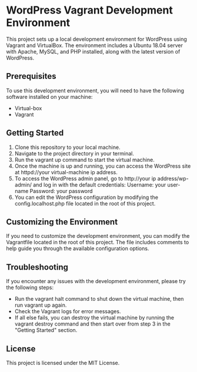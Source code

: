 <h1>WordPress Vagrant Development Environment</h1>
<p>
This project sets up a local development environment for WordPress using Vagrant and VirtualBox. The environment includes a Ubuntu 18.04 server with Apache, MySQL, and PHP installed, along with the latest version of WordPress.
</p>
<h2>
Prerequisites
</h2>
<p>
To use this development environment, you will need to have the following software installed on your machine:
</p>
<ul>
<li>Virtual-box</li>
<li>Vagrant</li>
</ul>
<h2>Getting Started</h2>
<ol>
<li>Clone this repository to your local machine.</li>
<li>Navigate to the project directory in your terminal.</li>
<li>Run the vagrant up command to start the virtual machine.</li>
<li>Once the machine is up and running, you can access the WordPress site at httpd://your virtual-machine ip address.</li>
<li>To access the WordPress admin panel, go to http://your ip address/wp-admin/ and log in with the default credentials:
Username: your user-name
Password: your password</li>
<li>You can edit the WordPress configuration by modifying the config.localhost.php file located in the root of this project.</li>
</ol>
<h2>Customizing the Environment</h2>
<p>If you need to customize the development environment, you can modify the Vagrantfile located in the root of this project. The file includes comments to help guide you through the available configuration options.</p>
<h2>Troubleshooting</h2>
<p>If you encounter any issues with the development environment, please try the following steps:</p>
<ul>
<li>Run the vagrant halt command to shut down the virtual machine, then run vagrant up again.</li>
<li>Check the Vagrant logs for error messages.</li>
<li>If all else fails, you can destroy the virtual machine by running the vagrant destroy command and then start over from step 3 in the "Getting Started" section.</li>
</ul>
<h2>License</h2>
<p>This project is licensed under the MIT License.</p>
